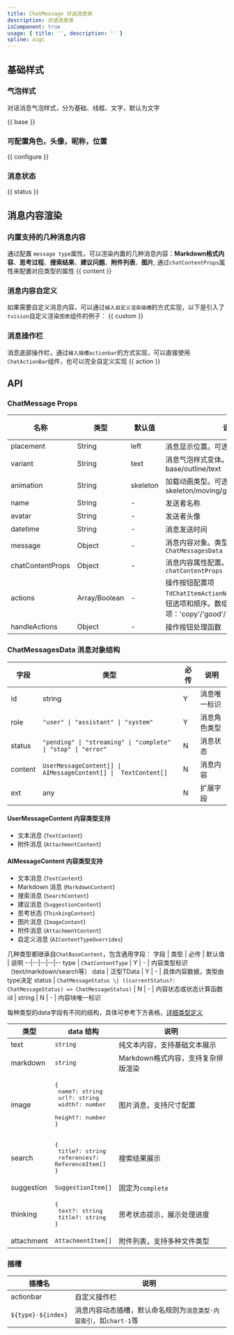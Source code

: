 ```yaml
---
title: ChatMessage 对话消息体
description: 对话消息体
isComponent: true
usage: { title: '', description: '' }
spline: aigc
---
```


## 基础样式
### 气泡样式
对话消息气泡样式，分为基础、线框、文字，默认为文字

{{ base }}

### 可配置角色，头像，昵称，位置

{{ configure }}

### 消息状态
{{ status }}

## 消息内容渲染
### 内置支持的几种消息内容
通过配置 `message type`属性，可以渲染内置的几种消息内容：**Markdown格式内容**、**思考过程**、**搜索结果**、**建议问题**、**附件列表**、**图片**, 通过`chatContentProps`属性来配置对应类型的属性
{{ content }}

### 消息内容自定义
如果需要自定义消息内容，可以通过`植入自定义渲染插槽`的方式实现，以下是引入了`tvision`自定义渲染`图表`组件的例子：
{{ custom }}

### 消息操作栏
消息底部操作栏，通过`植入插槽actionbar`的方式实现，可以直接使用`ChatActionBar`组件，也可以完全自定义实现
{{ action }}


## API
### ChatMessage Props

名称 | 类型 | 默认值 | 说明 | 必传
-- | -- | -- | -- | --
placement | String | left | 消息显示位置。可选项：left/right | N
variant | String | text | 消息气泡样式变体。可选项：base/outline/text | N
animation | String | skeleton | 加载动画类型。可选项：skeleton/moving/gradient/circle | N
name | String | - | 发送者名称 | N
avatar | String | - | 发送者头像 | N
datetime | String | - | 消息发送时间 | N
message | Object | - | 消息内容对象。类型定义见下方 `ChatMessagesData` | Y
chatContentProps | Object | - | 消息内容属性配置。类型支持见 `chatContentProps` | N
actions | Array/Boolean | - | 操作按钮配置项`TdChatItemActionName[]`，可配置操作按钮选项和顺序。数组可选项：'copy'/'good'/'bad'/'replay'/'share'  | N
handleActions | Object | - | 操作按钮处理函数 | N

### ChatMessagesData 消息对象结构

字段 | 类型 | 必传 | 说明
--|--|--|--
id | string | Y | 消息唯一标识
role | `"user" \| "assistant" \| "system"` | Y | 消息角色类型
status | `"pending" \| "streaming" \| "complete" \| "stop" \| "error"` | N | 消息状态
content | `UserMessageContent[] \| AIMessageContent[] \|  TextContent[]` | N | 消息内容
ext | any | N | 扩展字段

#### UserMessageContent 内容类型支持
- 文本消息 (`TextContent`)
- 附件消息 (`AttachmentContent`)

#### AIMessageContent 内容类型支持
- 文本消息 (`TextContent`)
- Markdown 消息 (`MarkdownContent`)
- 搜索消息 (`SearchContent`)
- 建议消息 (`SuggestionContent`)
- 思考状态 (`ThinkingContent`)
- 图片消息 (`ImageContent`)
- 附件消息 (`AttachmentContent`)
- 自定义消息 (`AIContentTypeOverrides`)

几种类型都继承自`ChatBaseContent`，包含通用字段：
字段 | 类型 | 必传 | 默认值 | 说明
--|--|--|--|--
type | `ChatContentType` | Y | - | 内容类型标识（text/markdown/search等）
data | 泛型TData | Y | - | 具体内容数据，类型由type决定
status | `ChatMessageStatus \| ((currentStatus?: ChatMessageStatus) => ChatMessageStatus)` | N | - | 内容状态或状态计算函数
id | string | N | - | 内容块唯一标识

每种类型的data字段有不同的结构，具体可参考下方表格，[详细类型定义](https://github.com/TDesignOteam/tdesign-web-components/blob/develop/src/chatbot/core/type.ts#L17)

类型 | data 结构 | 说明
--|--|--
text | `string`  | 纯文本内容，支持基础文本展示
markdown | `string`  | Markdown格式内容，支持复杂排版渲染
image | <pre>{<br>  name?: string<br>  url?: string<br>  width?: number<br>  height?: number<br>}</pre>| 图片消息，支持尺寸配置
search | <pre>{<br>  title?: string<br>  references?: ReferenceItem[]<br>}</pre> | 搜索结果展示
suggestion | `SuggestionItem[]` | 固定为`complete` | 建议问题列表，用于快速交互
thinking | <pre>{<br>  text?: string<br>  title?: string<br>}</pre> | 思考状态提示，展示处理进度
attachment | `AttachmentItem[]` | 附件列表，支持多种文件类型


### 插槽

| 插槽名 | 说明 |
|--------|------|
| actionbar | 自定义操作栏 |
| `${type}-${index}` | 消息内容动态插槽，默认命名规则为`消息类型-内容索引`，如`chart-1`等 |